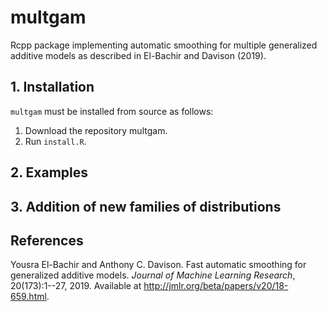 # multgam
Rcpp package implementing automatic smoothing for multiple generalized additive models as described in El-Bachir and Davison (2019).

## 1. Installation
`multgam` must be installed from source as follows: 
1. Download the repository multgam.
2. Run `install.R`.


## 2. Examples

## 3. Addition of new families of distributions


## References
Yousra El-Bachir and Anthony C. Davison. Fast automatic smoothing for generalized additive models. *Journal of Machine Learning Research*, 20(173):1--27, 2019. Available at http://jmlr.org/beta/papers/v20/18-659.html.


